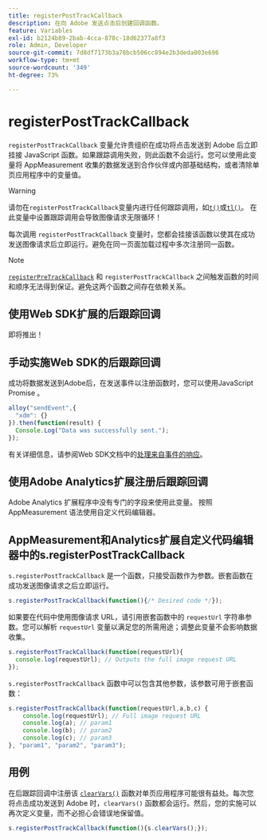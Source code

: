 ```yaml
---
title: registerPostTrackCallback
description: 在向 Adobe 发送点击后创建回调函数。
feature: Variables
exl-id: b2124b89-2bab-4cca-878c-18d62377a8f3
role: Admin, Developer
source-git-commit: 7d8df7173b3a78bcb506cc894e2b3deda003e696
workflow-type: tm+mt
source-wordcount: '349'
ht-degree: 73%

---
```


# registerPostTrackCallback

`registerPostTrackCallback` 变量允许贵组织在成功将点击发送到 Adobe 后立即挂接 JavaScript 函数。如果跟踪调用失败，则此函数不会运行。您可以使用此变量将 AppMeasurement 收集的数据发送到合作伙伴或内部基础结构，或者清除单页应用程序中的变量值。

>[!WARNING]
>
>请勿在`registerPostTrackCallback`变量内进行任何跟踪调用，如[`t()`](t-method.md)或[`tl()`](tl-method.md)。 在此变量中设置跟踪调用会导致图像请求无限循环！

每次调用 `registerPostTrackCallback` 变量时，您都会挂接该函数以使其在成功发送图像请求后立即运行。避免在同一页面加载过程中多次注册同一函数。

>[!NOTE]
>
>[`registerPreTrackCallback`](registerpretrackcallback.md) 和 `registerPostTrackCallback` 之间触发函数的时间和顺序无法得到保证。避免这两个函数之间存在依赖关系。

## 使用Web SDK扩展的后跟踪回调

即将推出！

## 手动实施Web SDK的后跟踪回调

成功将数据发送到Adobe后，在发送事件以注册函数时，您可以使用JavaScript Promise 。

```js
alloy("sendEvent",{
  "xdm": {}
}).then(function(result) {
  Console.Log("Data was successfully sent.");
});
```

有关详细信息，请参阅Web SDK文档中的[处理来自事件的响应](https://experienceleague.adobe.com/docs/experience-platform/edge/fundamentals/tracking-events.html#handling-responses-from-events)。

## 使用Adobe Analytics扩展注册后跟踪回调

Adobe Analytics 扩展程序中没有专门的字段来使用此变量。 按照 AppMeasurement 语法使用自定义代码编辑器。

## AppMeasurement和Analytics扩展自定义代码编辑器中的s.registerPostTrackCallback

`s.registerPostTrackCallback` 是一个函数，只接受函数作为参数。嵌套函数在成功发送图像请求之后立即运行。

```js
s.registerPostTrackCallback(function(){/* Desired code */});
```

如果要在代码中使用图像请求 URL，请引用嵌套函数中的 `requestUrl` 字符串参数。您可以解析 `requestUrl` 变量以满足您的所需用途；调整此变量不会影响数据收集。

```js
s.registerPostTrackCallback(function(requestUrl){
  console.log(requestUrl); // Outputs the full image request URL
});
```

`s.registerPostTrackCallback` 函数中可以包含其他参数，该参数可用于嵌套函数：

```js
s.registerPostTrackCallback(function(requestUrl,a,b,c) {
    console.log(requestUrl); // Full image request URL
    console.log(a); // param1
    console.log(b); // param2
    console.log(c); // param3
}, "param1", "param2", "param3");
```

## 用例

在后跟踪回调中注册该 [`clearVars()`](clearvars.md) 函数对单页应用程序可能很有益处。每次您将点击成功发送到 Adobe 时，`clearVars()` 函数都会运行。然后，您的实施可以再次定义变量，而不必担心会错误地保留值。

```js
s.registerPostTrackCallback(function(){s.clearVars();});
```
